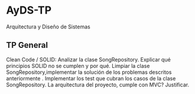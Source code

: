 # AyDS-TP

Arquitectura y Diseño de Sistemas  

## TP General

Clean Code / SOLID:
Analizar la clase SongRepository. Explicar qué principios SOLID no se cumplen y por qué. 
Limpiar la clase SongRepository,implementar la solución de los problemas descritos anteriormente .
Implementar los test que cubran los casos de la clase SongRepository.
La arquitectura del proyecto, cumple con MVC? Justificar.
